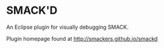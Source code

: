 SMACK'D
==============

An Eclipse plugin for visually debugging SMACK.

Plugin homepage found at http://smackers.github.io/smackd 
